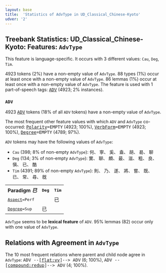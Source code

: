 ```yaml
---
layout: base
title:  'Statistics of AdvType in UD_Classical_Chinese-Kyoto'
udver: '2'
---
```


## Treebank Statistics: UD_Classical_Chinese-Kyoto: Features: `AdvType`

This feature is language-specific.
It occurs with 3 different values: `Cau`, `Deg`, `Tim`.

4923 tokens (2%) have a non-empty value of `AdvType`.
88 types (1%) occur at least once with a non-empty value of `AdvType`.
86 lemmas (1%) occur at least once with a non-empty value of `AdvType`.
The feature is used with 1 part-of-speech tags: <tt><a href="lzh_kyoto-pos-ADV.html">ADV</a></tt> (4923; 2% instances).

### `ADV`

4923 <tt><a href="lzh_kyoto-pos-ADV.html">ADV</a></tt> tokens (18% of all `ADV` tokens) have a non-empty value of `AdvType`.

The most frequent other feature values with which `ADV` and `AdvType` co-occurred: <tt><a href="lzh_kyoto-feat-Polarity.html">Polarity</a></tt><tt>=EMPTY</tt> (4923; 100%), <tt><a href="lzh_kyoto-feat-VerbForm.html">VerbForm</a></tt><tt>=EMPTY</tt> (4923; 100%), <tt><a href="lzh_kyoto-feat-Degree.html">Degree</a></tt><tt>=EMPTY</tt> (4789; 97%).

`ADV` tokens may have the following values of `AdvType`:

* `Cau` (398; 8% of non-empty `AdvType`): 何、 寧、 奚、 盍、 胡、 曷、 聊
* `Deg` (134; 3% of non-empty `AdvType`): 實、 聊、 頗、 最、 滋、 粗、 良、 愼、 已、 酷
* `Tim` (4391; 89% of non-empty `AdvType`): 則、 乃、 遂、 將、 嘗、 既、 已、 常、 尋、 旣

<table>
  <tr><th>Paradigm <i>已</i></th><th><tt>Deg</tt></th><th><tt>Tim</tt></th></tr>
  <tr><td><tt><tt><a href="lzh_kyoto-feat-Aspect.html">Aspect</a></tt><tt>=Perf</tt></tt></td><td></td><td>已</td></tr>
  <tr><td><tt><tt><a href="lzh_kyoto-feat-Degree.html">Degree</a></tt><tt>=Sup</tt></tt></td><td>已</td><td></td></tr>
</table>

`AdvType` seems to be **lexical feature** of `ADV`. 95% lemmas (82) occur only with one value of `AdvType`.

## Relations with Agreement in `AdvType`

The 10 most frequent relations where parent and child node agree in `AdvType`:
<tt>ADV --[<tt><a href="lzh_kyoto-dep-flat-vv.html">flat:vv</a></tt>]--> ADV</tt> (6; 100%),
<tt>ADV --[<tt><a href="lzh_kyoto-dep-compound-redup.html">compound:redup</a></tt>]--> ADV</tt> (4; 100%).

